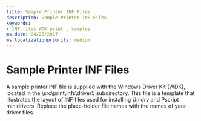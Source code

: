 ```yaml
---
title: Sample Printer INF Files
description: Sample Printer INF Files
keywords:
- INF files WDK print , samples
ms.date: 04/20/2017
ms.localizationpriority: medium
---
```


# Sample Printer INF Files





A sample printer INF file is supplied with the Windows Driver Kit (WDK), located in the \\src\\print\\infs\\driver5 subdirectory. This file is a template that illustrates the layout of INF files used for installing Unidrv and Pscript minidrivers. Replace the place-holder file names with the names of your driver files.

 

 





